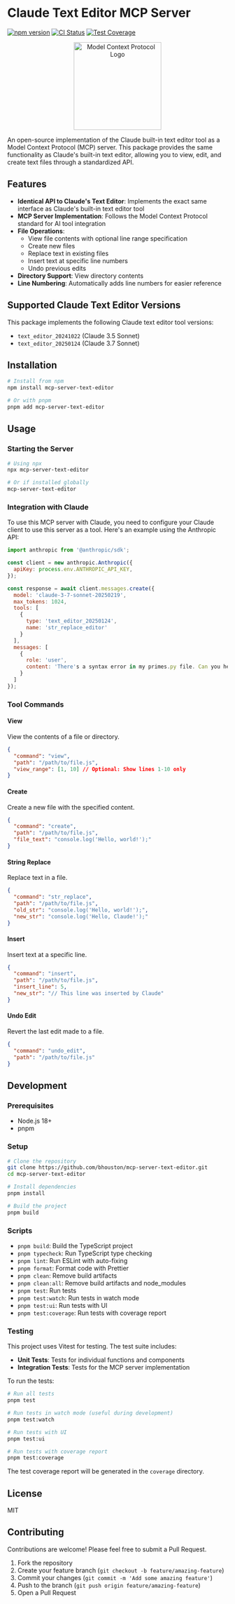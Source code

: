 # Claude Text Editor MCP Server

[![npm version](https://img.shields.io/npm/v/mcp-server-text-editor.svg)](https://www.npmjs.com/package/mcp-server-text-editor)
[![CI Status](https://github.com/bhouston/mcp-server-text-editor/actions/workflows/tests.yml/badge.svg)](https://github.com/bhouston/mcp-server-text-editor/actions/workflows/tests.yml)
[![Test Coverage](https://img.shields.io/badge/coverage-90%89-green)](https://github.com/bhouston/mcp-server-text-editor)

<p align="center">
  <img src="https://mintlify.s3.us-west-1.amazonaws.com/mcp/logo/dark.svg" alt="Model Context Protocol Logo" width="200"/>
</p>

An open-source implementation of the Claude built-in text editor tool as a Model Context Protocol (MCP) server. This package provides the same functionality as Claude's built-in text editor, allowing you to view, edit, and create text files through a standardized API.

## Features

- **Identical API to Claude's Text Editor**: Implements the exact same interface as Claude's built-in text editor tool
- **MCP Server Implementation**: Follows the Model Context Protocol standard for AI tool integration
- **File Operations**:
  - View file contents with optional line range specification
  - Create new files
  - Replace text in existing files
  - Insert text at specific line numbers
  - Undo previous edits
- **Directory Support**: View directory contents
- **Line Numbering**: Automatically adds line numbers for easier reference

## Supported Claude Text Editor Versions

This package implements the following Claude text editor tool versions:

- `text_editor_20241022` (Claude 3.5 Sonnet)
- `text_editor_20250124` (Claude 3.7 Sonnet)

## Installation

```bash
# Install from npm
npm install mcp-server-text-editor

# Or with pnpm
pnpm add mcp-server-text-editor
```

## Usage

### Starting the Server

```bash
# Using npx
npx mcp-server-text-editor

# Or if installed globally
mcp-server-text-editor
```

### Integration with Claude

To use this MCP server with Claude, you need to configure your Claude client to use this server as a tool. Here's an example using the Anthropic API:

```javascript
import anthropic from '@anthropic/sdk';

const client = new anthropic.Anthropic({
  apiKey: process.env.ANTHROPIC_API_KEY,
});

const response = await client.messages.create({
  model: 'claude-3-7-sonnet-20250219',
  max_tokens: 1024,
  tools: [
    {
      type: 'text_editor_20250124',
      name: 'str_replace_editor'
    }
  ],
  messages: [
    {
      role: 'user',
      content: 'There's a syntax error in my primes.py file. Can you help me fix it?'
    }
  ]
});
```

### Tool Commands

#### View

View the contents of a file or directory.

```json
{
  "command": "view",
  "path": "/path/to/file.js",
  "view_range": [1, 10] // Optional: Show lines 1-10 only
}
```

#### Create

Create a new file with the specified content.

```json
{
  "command": "create",
  "path": "/path/to/file.js",
  "file_text": "console.log('Hello, world!');"
}
```

#### String Replace

Replace text in a file.

```json
{
  "command": "str_replace",
  "path": "/path/to/file.js",
  "old_str": "console.log('Hello, world!');",
  "new_str": "console.log('Hello, Claude!');"
}
```

#### Insert

Insert text at a specific line.

```json
{
  "command": "insert",
  "path": "/path/to/file.js",
  "insert_line": 5,
  "new_str": "// This line was inserted by Claude"
}
```

#### Undo Edit

Revert the last edit made to a file.

```json
{
  "command": "undo_edit",
  "path": "/path/to/file.js"
}
```

## Development

### Prerequisites

- Node.js 18+
- pnpm

### Setup

```bash
# Clone the repository
git clone https://github.com/bhouston/mcp-server-text-editor.git
cd mcp-server-text-editor

# Install dependencies
pnpm install

# Build the project
pnpm build
```

### Scripts

- `pnpm build`: Build the TypeScript project
- `pnpm typecheck`: Run TypeScript type checking
- `pnpm lint`: Run ESLint with auto-fixing
- `pnpm format`: Format code with Prettier
- `pnpm clean`: Remove build artifacts
- `pnpm clean:all`: Remove build artifacts and node_modules
- `pnpm test`: Run tests
- `pnpm test:watch`: Run tests in watch mode
- `pnpm test:ui`: Run tests with UI
- `pnpm test:coverage`: Run tests with coverage report

### Testing

This project uses Vitest for testing. The test suite includes:

- **Unit Tests**: Tests for individual functions and components
- **Integration Tests**: Tests for the MCP server implementation

To run the tests:

```bash
# Run all tests
pnpm test

# Run tests in watch mode (useful during development)
pnpm test:watch

# Run tests with UI
pnpm test:ui

# Run tests with coverage report
pnpm test:coverage
```

The test coverage report will be generated in the `coverage` directory.

## License

MIT

## Contributing

Contributions are welcome! Please feel free to submit a Pull Request.

1. Fork the repository
2. Create your feature branch (`git checkout -b feature/amazing-feature`)
3. Commit your changes (`git commit -m 'Add some amazing feature'`)
4. Push to the branch (`git push origin feature/amazing-feature`)
5. Open a Pull Request
